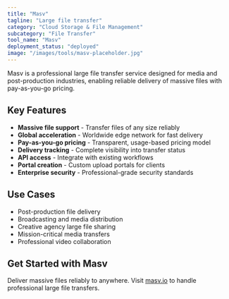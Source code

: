 ```yaml
---
title: "Masv"
tagline: "Large file transfer"
category: "Cloud Storage & File Management"
subcategory: "File Transfer"
tool_name: "Masv"
deployment_status: "deployed"
image: "/images/tools/masv-placeholder.jpg"
---
```

Masv is a professional large file transfer service designed for media and post-production industries, enabling reliable delivery of massive files with pay-as-you-go pricing.

## Key Features

- **Massive file support** - Transfer files of any size reliably
- **Global acceleration** - Worldwide edge network for fast delivery
- **Pay-as-you-go pricing** - Transparent, usage-based pricing model
- **Delivery tracking** - Complete visibility into transfer status
- **API access** - Integrate with existing workflows
- **Portal creation** - Custom upload portals for clients
- **Enterprise security** - Professional-grade security standards

## Use Cases

- Post-production file delivery
- Broadcasting and media distribution
- Creative agency large file sharing
- Mission-critical media transfers
- Professional video collaboration

## Get Started with Masv

Deliver massive files reliably to anywhere. Visit [masv.io](https://masv.io) to handle professional large file transfers.